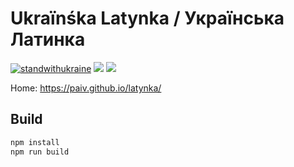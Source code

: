 
Ukraïnśka Latynka / Українська Латинка
======================================

[![standwithukraine](https://user-images.githubusercontent.com/196601/157239128-793471de-f636-48eb-9361-518e984c63d6.svg)](https://ukrainewar.carrd.co/)
[![](https://github.com/paiv/latynka/workflows/Build/badge.svg)](https://github.com/paiv/latynka/actions)
[![](https://github.com/paiv/latynka/workflows/Publish/badge.svg)](https://github.com/paiv/latynka/actions)


Home: https://paiv.github.io/latynka/


Build
-----

```sh
npm install
npm run build
```
